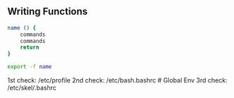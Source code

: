 ## Writing Functions
```sh
name () {
	commands
	commands
	return
}

export -f name

```

1st check: /etc/profile
2nd check: /etc/bash.bashrc # Global Env
3rd check: /etc/skel/.bashrc


 
